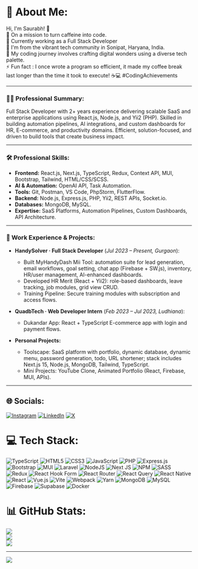 # 💫 About Me:
Hi, I'm Saurabh! 👋  
🌱 On a mission to turn caffeine into code.  
🔭 Currently working as a Full Stack Developer  
💬 I'm from the vibrant tech community in Sonipat, Haryana, India.  
🚀 My coding journey involves crafting digital wonders using a diverse tech palette.  
⚡ Fun fact : I once wrote a program so efficient, it made my coffee break last longer than the time it took to execute! ☕💻 #CodingAchievements

---

### 👨‍💻 Professional Summary:
Full Stack Developer with 2+ years experience delivering scalable SaaS and enterprise applications using React.js, Node.js, and Yii2 (PHP). Skilled in building automation pipelines, AI integrations, and custom dashboards for HR, E-commerce, and productivity domains. Efficient, solution-focused, and driven to build tools that create business impact.

---

### 🛠️ Professional Skills:
- **Frontend:** React.js, Next.js, TypeScript, Redux, Context API, MUI, Bootstrap, Tailwind, HTML/CSS/SCSS.
- **AI & Automation:** OpenAI API, Task Automation.
- **Tools:** Git, Postman, VS Code, PhpStorm, FlutterFlow.
- **Backend:** Node.js, Express.js, PHP, Yii2, REST APIs, Socket.io.
- **Databases:** MongoDB, MySQL.
- **Expertise:** SaaS Platforms, Automation Pipelines, Custom Dashboards, API Architecture.

---

### 💼 Work Experience & Projects:
- **HandySolver · Full Stack Developer** (_Jul 2023 – Present, Gurgaon_):
  - Built MyHandyDash Mii Tool: automation suite for lead generation, email workflows, goal setting, chat app (Firebase + SW.js), inventory, HR/user management, AI-enhanced dashboards.
  - Developed HR Merit (React + Yii2): role-based dashboards, leave tracking, job modules, grid view CRUD.
  - Training Pipeline: Secure training modules with subscription and access flows.

- **QuadbTech · Web Developer Intern** (_Feb 2023 – Jul 2023, Ludhiana_):
  - Dukandar App: React + TypeScript E-commerce app with login and payment flows.

- **Personal Projects:**
  - Toolscape: SaaS platform with portfolio, dynamic database, dynamic menu, password generation, todo, URL shortener; stack includes Next.js 15, Node.js, MongoDB, Tailwind, TypeScript.
  - Mini Projects: YouTube Clone, Animated Portfolio (React, Firebase, MUI, APIs).

---

## 🌐 Socials:
[![Instagram](https://img.shields.io/badge/Instagram-%23E4405F.svg?logo=Instagram&logoColor=white)](https://instagram.com/saurabh_dhulll/) [![LinkedIn](https://img.shields.io/badge/LinkedIn-%230077B5.svg?logo=linkedin&logoColor=white)](https://linkedin.com/in/saurabh-dhull/) [![X](https://img.shields.io/badge/X-black.svg?logo=X&logoColor=white)](https://x.com/dhull_saurabh) 

# 💻 Tech Stack:
![TypeScript](https://img.shields.io/badge/typescript-%23007ACC.svg?style=plastic&logo=typescript&logoColor=white) ![HTML5](https://img.shields.io/badge/html5-%23E34F26.svg?style=plastic&logo=html5&logoColor=white) ![CSS3](https://img.shields.io/badge/css3-%231572B6.svg?style=plastic&logo=css3&logoColor=white) ![JavaScript](https://img.shields.io/badge/javascript-%23323330.svg?style=plastic&logo=javascript&logoColor=%23F7DF1E) ![PHP](https://img.shields.io/badge/php-%23777BB4.svg?style=plastic&logo=php&logoColor=white) ![Express.js](https://img.shields.io/badge/express.js-%23404d59.svg?style=plastic&logo=express&logoColor=%2361DAFB) ![Bootstrap](https://img.shields.io/badge/bootstrap-%238511FA.svg?style=plastic&logo=bootstrap&logoColor=white) ![MUI](https://img.shields.io/badge/MUI-%230081CB.svg?style=plastic&logo=mui&logoColor=white) ![Laravel](https://img.shields.io/badge/laravel-%23FF2D20.svg?style=plastic&logo=laravel&logoColor=white) ![NodeJS](https://img.shields.io/badge/node.js-6DA55F?style=plastic&logo=node.js&logoColor=white) ![Next JS](https://img.shields.io/badge/Next-black?style=plastic&logo=next.js&logoColor=white) ![NPM](https://img.shields.io/badge/NPM-%23CB3837.svg?style=plastic&logo=npm&logoColor=white) ![SASS](https://img.shields.io/badge/SASS-hotpink.svg?style=plastic&logo=SASS&logoColor=white) ![Redux](https://img.shields.io/badge/redux-%23593d88.svg?style=plastic&logo=redux&logoColor=white) ![React Hook Form](https://img.shields.io/badge/React%20Hook%20Form-%23EC5990.svg?style=plastic&logo=reacthookform&logoColor=white) ![React Router](https://img.shields.io/badge/React_Router-CA4245?style=plastic&logo=react-router&logoColor=white) ![React Query](https://img.shields.io/badge/-React%20Query-FF4154?style=plastic&logo=react%20query&logoColor=white) ![React Native](https://img.shields.io/badge/react_native-%2320232a.svg?style=plastic&logo=react&logoColor=%2361DAFB) ![React](https://img.shields.io/badge/react-%2320232a.svg?style=plastic&logo=react&logoColor=%2361DAFB) ![Vue.js](https://img.shields.io/badge/vue.js-%2335495e.svg?style=plastic&logo=vuedotjs&logoColor=%234FC08D) ![Vite](https://img.shields.io/badge/vite-%23646CFF.svg?style=plastic&logo=vite&logoColor=white) ![Webpack](https://img.shields.io/badge/webpack-%238DD6F9.svg?style=plastic&logo=webpack&logoColor=black) ![Yarn](https://img.shields.io/badge/yarn-%232C8EBB.svg?style=plastic&logo=yarn&logoColor=white) ![MongoDB](https://img.shields.io/badge/MongoDB-%234ea94b.svg?style=plastic&logo=mongodb&logoColor=white) ![MySQL](https://img.shields.io/badge/mysql-%2300000f.svg?style=plastic&logo=mysql&logoColor=white) ![Firebase](https://img.shields.io/badge/Firebase-039BE5?style=plastic&logo=Firebase&logoColor=white) ![Supabase](https://img.shields.io/badge/Supabase-3ECF8E?style=plastic&logo=supabase&logoColor=white) ![Docker](https://img.shields.io/badge/docker-%230db7ed.svg?style=plastic&logo=docker&logoColor=white)

# 📊 GitHub Stats:
![](https://github-readme-stats.vercel.app/api?username=saurabhdhull1&theme=radical&hide_border=true&include_all_commits=true&count_private=true)<br/>
![](https://github-readme-streak-stats.herokuapp.com/?user=saurabhdhull1&theme=radical&hide_border=true)<br/>
![](https://github-readme-stats.vercel.app/api/top-langs/?username=saurabhdhull1&theme=radical&hide_border=true&include_all_commits=true&count_private=true&layout=compact)

---
[![](https://visitcount.itsvg.in/api?id=saurabhdhull1&icon=7&color=1)](https://visitcount.itsvg.in)

<!-- Proudly created with GPRM ( https://gprm.itsvg.in ) -->
